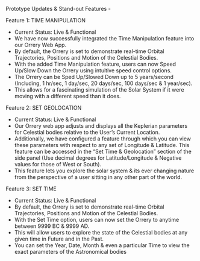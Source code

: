 Prototype Updates & Stand-out Features -

Feature 1: TIME MANIPULATION
- Current Status: Live & Functional 
- We have now successfully integrated the Time Manipulation feature into our Orrery Web App.
- By default, the Orrery is set to demonstrate real-time Orbital Trajectories, Positions and Motion of the Celestial Bodies.
- With the added Time Manipulation feature, users can now Speed Up/Slow Down the Orrery using intuitive speed control options.
- The Orrery can be Sped Up/Slowed Down up to 5 years/second (Including, 1 hr/sec, 1 day/sec, 20 days/sec, 100 days/sec & 1 year/sec).
- This allows for a fascinating simulation of the Solar System if it were moving with a different speed than it does.

Feature 2: SET GEOLOCATION
- Current Status: Live & Functional
- Our Orrery web app adjusts and displays all the Keplerian parameters for Celestial
bodies relative to the User’s Current Location.
- Additionally, we have configured a feature through which you can view these
parameters with respect to any set of Longitude & Latitude. This feature can be
accessed in the “Set Time & Geolocation” section of the side panel (Use decimal
degrees for Latitude/Longitude & Negative values for those of West or South).
- This feature lets you explore the solar system & its ever changing nature from the
perspective of a user sitting in any other part of the world.

Feature 3: SET TIME
- Current Status: Live & Functional
- By default, the Orrery is set to demonstrate real-time Orbital Trajectories, Positions
and Motion of the Celestial Bodies.
- With the Set Time option, users can now set the Orrery to anytime between 9999
BC & 9999 AD.
- This will allow users to explore the state of the Celestial bodies at any given time in
Future and in the Past.
- You can set the Year, Date, Month & even a particular Time to view the exact
parameters of the Astronomical bodies
